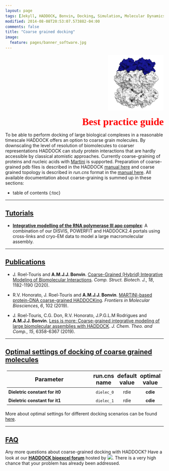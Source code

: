 ```yaml
---
layout: page
tags: [Jekyll, HADDOCK, Bonvin, Docking, Simulation, Molecular Dynamics, Structural Biology, Computational Biology, Modelling, Protein Structure]
modified: 2014-08-08T20:53:07.573882-04:00
comments: false
title: "Coarse grained docking"
image:
  feature: pages/banner_software.jpg
---
```


<p align="right">
  <img src="/software/bpg/bound_cg.png" />
</p>

<p style='text-align: right; font-family: "PT Sans"; font-weight: 600;'> <font  size="6" color="RED" >Best practice guide</font></p>

To be able to perform docking of large biological complexes in a reasonable timescale HADDOCK offers an option to coarse grain molecules. By downscaling the level of resolution of biomolecules to coarser representations HADDOCK can study protein interactions that are hardly accessible by classical atomistic approaches. Currently coarse-graining of proteins and nucleic acids  with [Martini](http://cgmartini.nl) is supported. 
Preparation of coarse-grained pdb files is described in the HADDOCK [manual here](/software/haddock2.4/pdb-cg/) and  coarse grained topology is described  in *run.cns* format in the [manual here](/software/haddock2.4/run/#coarse-grained-topology-and-parameters-files). All available documentation about coarse-graining is summed up in these sections:


* table of contents
{:toc}

<HR>

## [Tutorials](/education/)

* [**Integrative modelling of the RNA polymerase III apo complex**](/education/HADDOCK24/RNA-Pol-III): A combination of our DISVIS, POWERFIT and HADDOCK2.4 portals using cross-links and cryo-EM data to model a large macromolecular assembly.

<HR>

## [Publications](/publications/)

* J. Roel-Touris and **A.M.J.J. Bonvin**. [Coarse-Grained (Hybrid) Integrative Modeling of Biomolecular Interactions](https://doi.org/10.1016/j.csbj.2020.05.002). _Comp. Struct. Biotech. J._, *18*, 1182-1190 (2020).

* R.V. Honorato, J. Roel-Touris and **A.M.J.J. Bonvin**. [MARTINI-based protein-DNA coarse-grained HADDOCKing](https://doi.org/10.3389/fmolb.2019.00102). _Frontiers in Molecular Biosciences_, *6*, 102 (2019).

* J. Roel-Touris, C.G. Don, R.V. Honorato, J.P.G.L.M Rodrigues and **A.M.J.J. Bonvin**. [Less is more: Coarse-grained integrative modeling of large biomolecular assemblies with HADDOCK](https://doi.org/10.1021/acs.jctc.9b00310). _J. Chem. Theo. and Comp._, *15*, 6358-6367 (2019).

<HR>

## [Optimal settings of docking of coarse grained molecules](https://wenmr.science.uu.nl/haddock2.4/settings#cg)


<style>
table, th, td {
    padding: 5px;
  table-layout: fixed ;
  width: 100% ;
}
</style>


|<font size="4">Parameter</font>|<font size="4">run.cns name</font>| <font size="4">default value</font>|<font size="4">optimal value</font> |
|-|:-:|:-:|:-:| 
|**Dieletric constant for it0** | <code> dielec_0</code> | rdie | **cdie** |  
|**Dieletric constant for it1** | <code> dielec_1</code> | rdie | **cdie**  |

More about optimal settings for different docking scenarios can be found [here](https://wenmr.science.uu.nl/haddock2.4/settings#optimal).

<HR>

## [FAQ](/software/haddock2.4/faq/)


Any more questions about coarse-grained docking with HADDOCK? Have a look at our **[HADDOCK bioexcel forum](https://ask.bioexcel.eu/search?q=coarse%20category%3A6)**  hosted by [<img width="70" src="/images/Bioexcel_logo.png">](https://bioexcel.eu). There is a very high chance that your problem has already been addressed. 
